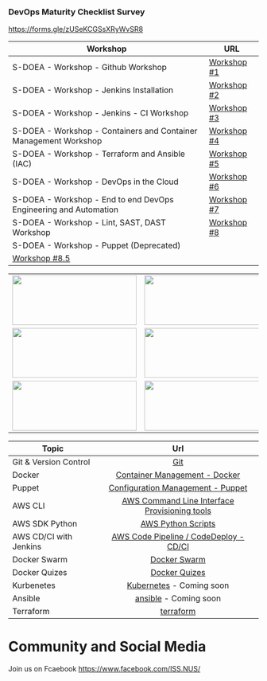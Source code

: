 ### DevOps Maturity Checklist Survey

https://forms.gle/zUSeKCGSsXRyWvSR8


| **Workshop**                                                    	| **URL**     	|
|------------------------------------------------------------------	|-------------	|
| S-DOEA - Workshop - Github Workshop                              	| [Workshop #1](./workshop/workshop2.md) 	|
| S-DOEA - Workshop - Jenkins Installation                         	| [Workshop #2](./workshop/workshop1.md) 	|
| S-DOEA - Workshop - Jenkins - CI Workshop                        	| [Workshop #3](./workshop/workshop3.md) 	|
| S-DOEA - Workshop - Containers and Container Management Workshop 	| [Workshop #4](./workshop/workshop5.md) 	|
| S-DOEA - Workshop - Terraform and Ansible (IAC)                  	| [Workshop #5](./workshop/workshop3-1.md) 	|
| S-DOEA - Workshop - DevOps in the Cloud                          	| [Workshop #6](./workshop/workshop6.md) 	|
| S-DOEA - Workshop - End to end DevOps Engineering and Automation 	| [Workshop #7](./workshop/workshop7.md) 	|
| S-DOEA - Workshop - Lint, SAST, DAST Workshop                    	| [Workshop #8](./workshop/workshop9.md) 	|
| S-DOEA - Workshop - Puppet (Deprecated)                           | 
[Workshop #8.5](./workshop/workshop4.md)  |

<table>
    <tr>
        <td><img style="width:250px;height:100px; float: right;" src="./git.png"/></td>
        <td><img style="width:250px;height:100px; float: right;" src="./docker.png"/></td>
    </tr>
    <tr>
    <td><img style="width:250px;height:100px; float: right;" src="./puppet.png"/></td>
        <td><img style="width:250px;height:100px; float: right;" src="./aws_code_deploy.png"/><td>
    </tr>
    <tr>    
        <td><img style="width:250px;height:100px; float: right;" src="./dockerswarm.png"/></td>
        <td><img style="width:250px;height:100px; float: right;" src="./Kubernetes.png"/></td>
    </tr>
</table>

| Topic                  |                                 Url                                 |
| ---------------------- | :-----------------------------------------------------------------: |
| Git & Version Control  |                       [Git](./git/README.md)                        |
| Docker                 |       [Container Management - Docker](./container/README.md)        |
| Puppet                 |       [Configuration Management - Puppet](./puppet/README.md)       |
| AWS CLI                | [AWS Command Line Interface Provisioning tools](./awscli/README.md) |
| AWS SDK Python         |               [AWS Python Scripts](./boto3/README.md)               |
| AWS CD/CI with Jenkins |  [AWS Code Pipeline / CodeDeploy - CD/CI](./cdci/NodeJS/README.md)  |
| Docker Swarm           |                  [Docker Swarm](./swarm/README.md)                  |
| Docker Quizes          |                 [Docker Quizes](./quizes/README.md)                 |
| Kurbenetes             |         [Kubernetes](./kubernetes/README.md) - Coming soon          |
| Ansible                |            [ansible](./ansible/README.md) - Coming soon             |
| Terraform              |                 [terraform](./terraform/README.md)                  |

# Community and Social Media

Join us on Fcaebook https://www.facebook.com/ISS.NUS/
